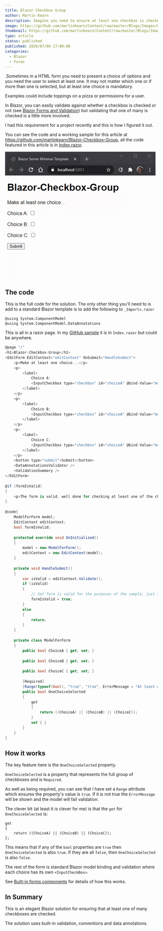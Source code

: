 ```yaml
---
title: Blazor Checkbox Group
author: Martin Kearn
description: Imagine you need to ensure at least one checkbox is checked from a group of checkboxes. It does not matter which one, but it must be one of them. This is how to do it in Blazor.
image: https://github.com/martinkearn/Content/raw/master/Blogs/Images/ChecboxGroup.png
thumbnail: https://github.com/martinkearn/Content/raw/master/Blogs/Images/ChecboxGroup_thumb.png
type: article
status: published
published: 2020/07/09 17:00:00
categories: 
  - Blazor
  - Forms
---
```


.Sometimes in a HTML form you need to present a choice of options and you need the user to select at least one. It may not matter which one or if more than one is selected, but at least one choice is mandatory.

Examples could include toppings on a pizza or permissions for a user.

In Blazor, you can easily validate against whether a checkbox is checked or not (see [Blazor Forms and Validation](https://docs.microsoft.com/en-us/aspnet/core/blazor/forms-validation?view=aspnetcore-3.1)) but validating that one of many is checked is a little more involved.

I had this requirement for a project recently and this is how I figured it out.

You can see the code and a working sample for this article at https://github.com/martinkearn/Blazor-Checkbox-Group, all the code featured in this article is in [Index.razor](https://github.com/martinkearn/Blazor-Checkbox-Group/blob/master/src/Pages/Index.razor).

![A Blazor Checkbox group](https://github.com/martinkearn/Content/raw/master/Blogs/Images/Blazor-Checkbox-Group.gif)

## The code

This is the full code for the solution. The only other thing you'll need to is add to a standard Blazor template is to add the following to `_Imports.razor`

```
@using System.ComponentModel
@using System.ComponentModel.DataAnnotations
```

This is all in a razor page. In my [GitHub sample](https://github.com/martinkearn/Blazor-Checkbox-Group/blob/master/src/Pages/Index.razor) it is in `Index.razor` but could be anywhere.	

```c#
@page "/"
<h1>Blazor-Checkbox-Group</h1>
<EditForm EditContext="editContext" OnSubmit="HandleSubmit">
    <p>Make at least one choice...</p>
    <p>
        <label>
            Choice A:
            <InputCheckbox type="checkbox" id="choiceA" @bind-Value="model.ChoiceA" />
        </label>
    </p>
    <p>
        <label>
            Choice B:
            <InputCheckbox type="checkbox" id="choiceA" @bind-Value="model.ChoiceB" />
        </label>
    </p>
    <p>
        <label>
            Choice C:
            <InputCheckbox type="checkbox" id="choiceA" @bind-Value="model.ChoiceC" />
        </label>
    </p>
    <button type="submit">Submit</button>
    <DataAnnotationsValidator />
    <ValidationSummary />
</EditForm>

@if (formIsValid)
{
    <p>The form is valid, well done for checking at least one of the checkboxes.</p>
}

@code{
    ModelForForm model;
    EditContext editContext;
    bool formIsValid;

    protected override void OnInitialized()
    {
        model = new ModelForForm();
        editContext = new EditContext(model);
    }

    private void HandleSubmit()
    {
        var isValid = editContext.Validate();
        if (isValid)
        {
            // Set form is valid for the purposes of the sample, just to show that the form is valid.
            formIsValid = true;
        }
        else
        {
            return;
        }
    }

    private class ModelForForm
    {
        public bool ChoiceA { get; set; }

        public bool ChoiceB { get; set; }

        public bool ChoiceC { get; set; }

        [Required]
        [Range(typeof(bool), "true", "true", ErrorMessage = "At least one choice is required.")]
        public bool OneChoiceSelected
        {
            get
            {
                return ((ChoiceA) || (ChoiceB) || (ChoiceC));
            }
            set { }
        }
    }
}
```

## How it works

The key feature here is the `OneChoiceSelected` property. 

`OneChoiceSelected` is a property that represents the full group of checkboxes and is `Required`.

As well as being required, you can see that I have set a `Range` attribute which ensures the property's value is `true`. If it is not true the `ErrorMessage` will be shown and the model will fail validation.

The clever bit (at least it is clever for me) is that the `get` for `OneChoiceSelected` is:

```
get
{
	return ((ChoiceA) || (ChoiceB) || (ChoiceC));
};
```

This means that if any of the `bool` properties are `true` then  `OneChoiceSelected` is also `true`. If they are all `false`, then  `OneChoiceSelected` is also `false`.

The rest of the form is standard Blazor model binding and validation where each choice has its own `<InputCheckBox>`. 

See [Built-in forms components](https://docs.microsoft.com/en-us/aspnet/core/blazor/forms-validation?view=aspnetcore-3.1#built-in-forms-components) for details of how this works.

## In Summary

This is an elegant Blazor solution for ensuring that at least one of many checkboxes are checked.

The solution uses built-in validation, conventions and data annotations.
